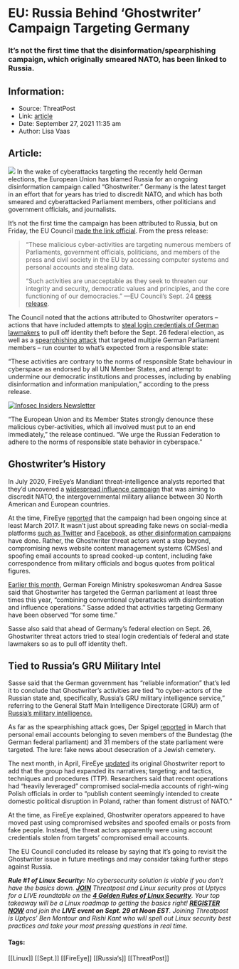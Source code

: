 # EU: Russia Behind ‘Ghostwriter’ Campaign Targeting Germany
### It’s not the first time that the disinformation/spearphishing campaign, which originally smeared NATO, has been linked to Russia. 

## Information:
+ Source: ThreatPost
+ Link: [article](https://kasperskycontenthub.com/threatpost-global/?p=175025)
+ Date: September 27, 2021  11:35 am
+ Author: Lisa Vaas


## Article:
![](https://media.threatpost.com/wp-content/uploads/sites/103/2021/09/27111627/Bundestag-scaled-e1632755806807.jpeg)
In the wake of cyberattacks targeting the recently held German elections, the European Union has blamed Russia for an ongoing disinformation campaign called “Ghostwriter.” Germany is the latest target in an effort that for years has tried to discredit NATO, and which has both smeared and cyberattacked Parliament members, other politicians and government officials, and journalists.


It’s not the first time the campaign has been attributed to Russia, but on Friday, the EU Council [made the link official](https://www.consilium.europa.eu/en/press/press-releases/2021/09/24/declaration-by-the-high-representative-on-behalf-of-the-european-union-on-respect-for-the-eu-s-democratic-processes/). From the press release:



> “These malicious cyber-activities are targeting numerous members of Parliaments, government officials, politicians, and members of the press and civil society in the EU by accessing computer systems and personal accounts and stealing data.
> 
> 
> “Such activities are unacceptable as they seek to threaten our integrity and security, democratic values and principles, and the core functioning of our democracies.” —EU Council’s Sept. 24 [press release](https://www.consilium.europa.eu/en/press/press-releases/2021/09/24/declaration-by-the-high-representative-on-behalf-of-the-european-union-on-respect-for-the-eu-s-democratic-processes/).
> 
> 


The Council noted that the actions attributed to Ghostwriter operators – actions that have included attempts to [steal login credentials of German lawmakers](https://www.dw.com/en/russia-backed-hackers-target-german-legislators-report/a-57018097) to pull off identity theft before the Sept. 26 federal election, as well as a [spearphishing attack](https://www.dw.com/en/germany-warns-russia-over-cyberattacks-ahead-of-election/a-59101191) that targeted multiple German Parliament members – run counter to what’s expected from a responsible state:


“These activities are contrary to the norms of responsible State behaviour in cyberspace as endorsed by all UN Member States, and attempt to undermine our democratic institutions and processes, including by enabling disinformation and information manipulation,” according to the press release.


[![Infosec Insiders Newsletter](https://media.threatpost.com/wp-content/uploads/sites/103/2021/07/10165815/infosec_insiders_in_article_promo.png)](https://threatpost.com/infosec-insider-subscription-page/?utm_source=ART&utm_medium=ART&utm_campaign=InfosecInsiders_Newsletter_Promo/)


“The European Union and its Member States strongly denounce these malicious cyber-activities, which all involved must put to an end immediately,” the release continued. “We urge the Russian Federation to adhere to the norms of responsible state behavior in cyberspace.”


Ghostwriter’s History
---------------------


In July 2020, FireEye’s Mandiant threat-intelligence analysts reported that they’d uncovered a [widespread influence campaign](https://threatpost.com/anti-nato-disinformation-campaign-leveraged-cms-compromises/157901/) that was aiming to discredit NATO, the intergovernmental military alliance between 30 North American and European countries.


At the time, FireEye [reported](https://www.fireeye.com/blog/threat-research/2020/07/ghostwriter-influence-campaign.html) that the campaign had been ongoing since at least March 2017. It wasn’t just about spreading fake news on social-media platforms [such as Twitter](https://threatpost.com/twitter-disrupts-political-disinformation-campaigns/156581/) and [Facebook,](https://threatpost.com/facebook-bans-more-than-800-accounts-in-disinformation-purge/138245/) as [other disinformation campaigns](https://threatpost.com/sas-2019-fake-news-peddlers-adopt-clever-new-trick-to-fool-facebook-twitter/143701/) have done. Rather, the Ghostwriter threat actors went a step beyond, compromising news website content management systems (CMSes) and spoofing email accounts to spread cooked-up content, including fake correspondence from military officials and bogus quotes from political figures.


[Earlier this month](https://www.dw.com/en/germany-warns-russia-over-cyberattacks-ahead-of-election/a-59101191), German Foreign Ministry spokeswoman Andrea Sasse said that Ghostwriter has targeted the German parliament at least three times this year, “combining conventional cyberattacks with disinformation and influence operations.” Sasse added that activities targeting Germany have been observed “for some time.”


Sasse also said that ahead of Germany’s federal election on Sept. 26, Ghostwriter threat actors tried to steal login credentials of federal and state lawmakers so as to pull off identity theft.


Tied to Russia’s GRU Military Intel
-----------------------------------


Sasse said that the German government has “reliable information” that’s led it to conclude that Ghostwriter’s activities are tied “to cyber-actors of the Russian state and, specifically, Russia’s GRU military intelligence service,” referring to the General Staff Main Intelligence Directorate (GRU) arm of [Russia’s military intelligence.](https://threatpost.com/kubernetes-brute-force-attacks-russia-apt28/167518/)


As far as the spearphishing attack goes, Der Spigel [reported](https://www.spiegel.de/politik/deutschland/russischer-hack-erneute-attacke-hack-auf-bundestag-sieben-abgeordnete-betroffen-a-75e1adbe-4462-4e30-bd94-96796aed6b8a) in March that personal email accounts belonging to seven members of the Bundestag (the German federal parliament) and 31 members of the state parliament were targeted. The lure: fake news about desecration of a Jewish cemetery.


The next month, in April, FireEye [updated](https://www.fireeye.com/blog/threat-research/2021/04/espionage-group-unc1151-likely-conducts-ghostwriter-influence-activity.html) its original Ghostwriter report to add that the group had expanded its narratives; targeting; and tactics, techniques and procedures (TTP). Researchers said that recent operations had “heavily leveraged” compromised social-media accounts of right-wing Polish officials in order to “publish content seemingly intended to create domestic political disruption in Poland, rather than foment distrust of NATO.”


At the time, as FireEye explained, Ghostwriter operators appeared to have moved past using compromised websites and spoofed emails or posts from fake people. Instead, the threat actors apparently were using account credentials stolen from targets’ compromised email accounts.


The EU Council concluded its release by saying that it’s going to revisit the Ghostwriter issue in future meetings and may consider taking further steps against Russia.


***Rule #1 of Linux Security:** No cybersecurity solution is viable if you don’t have the basics down. [**JOIN**](https://threatpost.com/webinars/4-golden-rules-linux-security/?utm_source=ART&utm_medium=ART&utm_campaign=September_Uptycs_Webinar) Threatpost and Linux security pros at Uptycs for a LIVE roundtable on the [**4 Golden Rules of Linux Security**](https://threatpost.com/webinars/4-golden-rules-linux-security/?utm_source=ART&utm_medium=ART&utm_campaign=September_Uptycs_Webinar). Your top takeaway will be a Linux roadmap to getting the basics right! [**REGISTER NOW**](https://threatpost.com/webinars/4-golden-rules-linux-security/?utm_source=ART&utm_medium=ART&utm_campaign=September_Uptycs_Webinar) and join the **LIVE event on Sept. 29 at Noon EST**. Joining Threatpost is Uptycs’ Ben Montour and Rishi Kant who will spell out Linux security best practices and take your most pressing questions in real time.*




#### Tags:
[[Linux]] [[Sept.]] [[FireEye]] [[Russia’s]] [[ThreatPost]]
